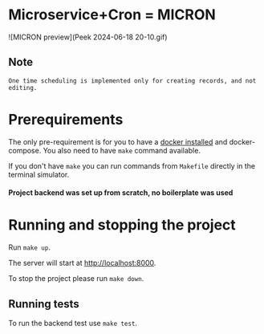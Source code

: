 # Microservice+Cron = MICRON

![MICRON preview](Peek 2024-06-18 20-10.gif)

## Note

`One time scheduling is implemented only for creating records, and not editing.`

# Prerequirements

The only pre-requirement is for you to have a [docker installed](https://docs.docker.com/engine/install/) and docker-compose. You also need to have `make` command available.

If you don't have `make` you can run commands from `Makefile` directly in the terminal simulator.

#### Project backend was set up from scratch, no boilerplate was used

# Running and stopping the project

Run `make up`.

The server will start at [http://localhost:8000](http://localhost:8000).

To stop the project please run `make down`.

## Running tests

To run the backend test use `make test`.
